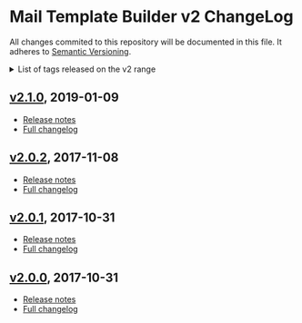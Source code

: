 
# Mail Template Builder v2 ChangeLog

All changes commited to this repository will be documented in this file. It adheres to [Semantic Versioning](http://semver.org/).

<details>
<summary>List of tags released on the v2 range</summary>

- [v2.1.0](#v210-2019-01-09)
- [v2.0.2](#v202-2017-11-08)
- [v2.0.1](#v201-2017-10-31)
- [v2.0.0](#v200-2017-10-31)

</details>



## [v2.1.0](https://github.com/justia/mail-template-builder/tree/v2.1.0), 2019-01-09
- [Release notes](https://github.com/justia/mail-template-builder/releases/tag/v2.1.0)
- [Full changelog](https://github.com/justia/mail-template-builder/compare/v2.0.2...v2.1.0)


## [v2.0.2](https://github.com/justia/mail-template-builder/tree/v2.0.2), 2017-11-08
- [Release notes](https://github.com/justia/mail-template-builder/releases/tag/v2.0.2)
- [Full changelog](https://github.com/justia/mail-template-builder/compare/v2.0.1...v2.0.2)


## [v2.0.1](https://github.com/justia/mail-template-builder/tree/v2.0.1), 2017-10-31
- [Release notes](https://github.com/justia/mail-template-builder/releases/tag/v2.0.1)
- [Full changelog](https://github.com/justia/mail-template-builder/compare/v2.0.0...v2.0.1)


## [v2.0.0](https://github.com/justia/mail-template-builder/tree/v2.0.0), 2017-10-31
- [Release notes](https://github.com/justia/mail-template-builder/releases/tag/v2.0.0)
- [Full changelog](https://github.com/justia/mail-template-builder/compare/v1.9.0...v2.0.0)
